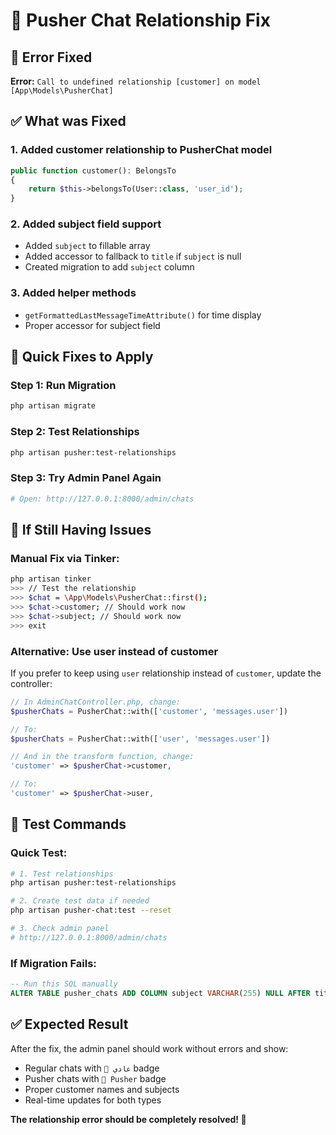 # 🔧 Pusher Chat Relationship Fix

## 🚨 Error Fixed
**Error:** `Call to undefined relationship [customer] on model [App\Models\PusherChat]`

## ✅ What was Fixed

### 1. **Added customer relationship to PusherChat model**
```php
public function customer(): BelongsTo
{
    return $this->belongsTo(User::class, 'user_id');
}
```

### 2. **Added subject field support**
- Added `subject` to fillable array
- Added accessor to fallback to `title` if `subject` is null
- Created migration to add `subject` column

### 3. **Added helper methods**
- `getFormattedLastMessageTimeAttribute()` for time display
- Proper accessor for subject field

## 🔧 Quick Fixes to Apply

### **Step 1: Run Migration**
```bash
php artisan migrate
```

### **Step 2: Test Relationships**
```bash
php artisan pusher:test-relationships
```

### **Step 3: Try Admin Panel Again**
```bash
# Open: http://127.0.0.1:8000/admin/chats
```

## 🎯 If Still Having Issues

### **Manual Fix via Tinker:**
```bash
php artisan tinker
>>> // Test the relationship
>>> $chat = \App\Models\PusherChat::first();
>>> $chat->customer; // Should work now
>>> $chat->subject; // Should work now
>>> exit
```

### **Alternative: Use user instead of customer**
If you prefer to keep using `user` relationship instead of `customer`, update the controller:

```php
// In AdminChatController.php, change:
$pusherChats = PusherChat::with(['customer', 'messages.user'])

// To:
$pusherChats = PusherChat::with(['user', 'messages.user'])

// And in the transform function, change:
'customer' => $pusherChat->customer,

// To:
'customer' => $pusherChat->user,
```

## 🧪 Test Commands

### **Quick Test:**
```bash
# 1. Test relationships
php artisan pusher:test-relationships

# 2. Create test data if needed
php artisan pusher-chat:test --reset

# 3. Check admin panel
# http://127.0.0.1:8000/admin/chats
```

### **If Migration Fails:**
```sql
-- Run this SQL manually
ALTER TABLE pusher_chats ADD COLUMN subject VARCHAR(255) NULL AFTER title;
```

## ✅ Expected Result

After the fix, the admin panel should work without errors and show:
- Regular chats with `📝 عادي` badge
- Pusher chats with `🚀 Pusher` badge
- Proper customer names and subjects
- Real-time updates for both types

**The relationship error should be completely resolved! 🎉**
